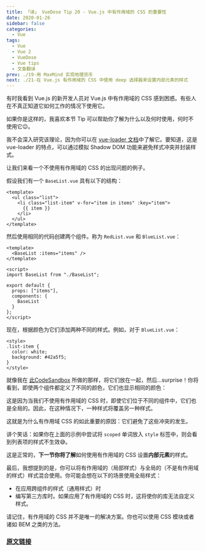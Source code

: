 ```yaml
---
title: 「译」 VueDose Tip 20 - Vue.js 中有作用域的 CSS 的重要性
date: 2020-01-26
sidebar: false
categories:
  - Vue
tags:
  - Vue
  - Vue 2
  - VueDose
  - Vue tips
  - 文章翻译
prev: ./19-用 MaxMind 实现地理货币
next: ./21-在 Vue.js 有作用域的 CSS 中使用 deep 选择器来设置内部元素的样式
---
```


有时我看到 Vue.js 的新开发人员对 Vue.js 中有作用域的 CSS 感到困惑。有些人在不真正知道它如何工作的情况下使用它。

如果你是这样的，我喜欢本节 Tip 可以帮助你了解为什么以及何时使用，何时不使用它😉。

我不会深入研究该理论，因为你可以在 [vue-loader 文档](https://vue-loader.vuejs.org/guide/scoped-css.html#mixing-local-and-global-styles)中了解它。要知道，这是 vue-loader 的特点，可以通过模拟 Shadow DOM 功能来避免样式冲突并封装样式。

让我们来看一个不使用有作用域的 CSS 的出现问题的例子。

假设我们有一个 `BaseList.vue` 具有以下的结构：

```vue
<template>
  <ul class="list">
    <li class="list-item" v-for="item in items" :key="item">
      {{ item }}
    </li>
  </ul>
</template>
```

然后使用相同的代码创建两个组件。称为 `RedList.vue` 和 `BlueList.vue`：

```vue
<template>
  <BaseList :items="items" />
</template>

<script>
import BaseList from "./BaseList";

export default {
  props: ["items"],
  components: {
    BaseList
  }
};
</script>
```

现在，根据颜色为它们添加两种不同的样式。例如，对于 `BlueList.vue`：

```vue
<style>
.list-item {
  color: white;
  background: #42a5f5;
}
</style>
```

就像我在 [此CodeSandbox](https://codesandbox.io/s/zwkj000z7p) 所做的那样，将它们放在一起，然后...surprise！你将看到，即使两个组件都定义了不同的颜色，它们也显示相同的颜色：

这是因为当我们不使用有作用域的 CSS 时，即使它们位于不同的组件中，它们也是全局的。因此，在这种情况下，一种样式将覆盖另一种样式。

这就是为什么有作用域 CSS 的如此重要的原因：它们避免了这些冲突的发生。

讲个笑话：如果你在上面的示例中尝试将 `scoped` 单词放入 `style` 标签中，则会看到列表项的样式不生效😅。

这是正常的，**下一节你将了解**如何使用有作用域的 CSS 设置**内部元素**的样式。

最后，我想提到的是，你可以将有作用域的（局部样式）与全局的（不是有作用域的样式）样式混合使用。你可能会想在以下的场景使用全局样式：

- 在应用跨组件的样式（通用样式）时
- 编写第三方库时。如果应用了有作用域的 CSS 时，这将使你的库无法自定义样式。

请记住，有作用域的 CSS 并不是唯一的解决方案。你也可以使用 CSS 模块或者诸如 BEM 之类的方法。

### [原文链接](https://vuedose.tips/tips/the-importance-of-scoped-css-in-vue-js)
